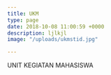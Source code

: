 ```yaml
---
title: UKM
type: page
date: 2018-10-08 11:00:59 +0000
description: ljlkjl
image: "/uploads/ukmstid.jpg"

---
```

UNIT KEGIATAN MAHASISWA